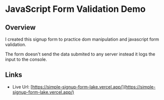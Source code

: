 # JavaScript Form Validation Demo

## Overview

I created this signup form to practice dom manipulation and javascript form validation.

The form doesn't send the data submited to any server instead it logs the input to the console.

## Links

- Live Url: [https://simple-signup-form-lake.vercel.app/](https://simple-signup-form-lake.vercel.app/)
